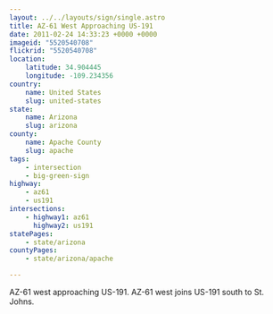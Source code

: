 ```yaml
---
layout: ../../layouts/sign/single.astro
title: AZ-61 West Approaching US-191
date: 2011-02-24 14:33:23 +0000 +0000
imageid: "5520540708"
flickrid: "5520540708"
location:
    latitude: 34.904445
    longitude: -109.234356
country:
    name: United States
    slug: united-states
state:
    name: Arizona
    slug: arizona
county:
    name: Apache County
    slug: apache
tags:
    - intersection
    - big-green-sign
highway:
    - az61
    - us191
intersections:
    - highway1: az61
      highway2: us191
statePages:
    - state/arizona
countyPages:
    - state/arizona/apache

---
```

AZ-61 west approaching US-191.  AZ-61 west joins US-191 south to St. Johns.